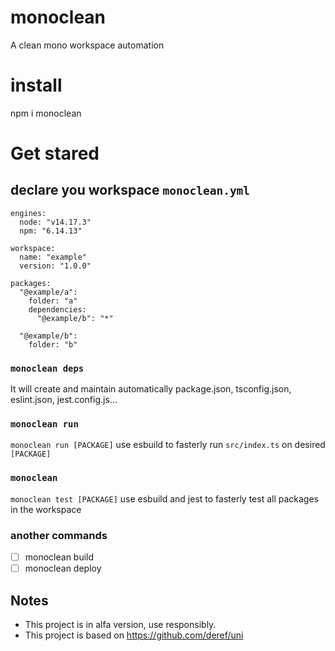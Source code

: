 # monoclean

A clean mono workspace automation

# install

npm i monoclean

# Get stared

## declare you workspace `monoclean.yml`

```
engines:
  node: "v14.17.3"
  npm: "6.14.13"

workspace:
  name: "example"
  version: "1.0.0"

packages:
  "@example/a":
    folder: "a"
    dependencies:
      "@example/b": "*"

  "@example/b":
    folder: "b"
```

### `monoclean deps`

It will create and maintain automatically package.json, tsconfig.json, eslint.json, jest.config.js...

### `monoclean run`

`monoclean run [PACKAGE]` use esbuild to fasterly run `src/index.ts` on desired `[PACKAGE]`

### `monoclean`

`monoclean test [PACKAGE]` use esbuild and jest to fasterly test all packages in the workspace

### another commands
- [ ] monoclean build
- [ ] monoclean deploy

## Notes
- This project is in alfa version, use responsibly.
- This project is based on https://github.com/deref/uni
